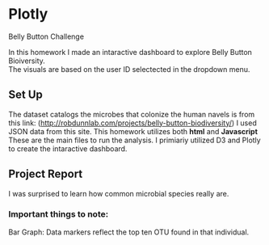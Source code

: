 # Plotly
Belly Button Challenge 

In this homework I made an intaractive dashboard to explore Belly Button Bioiversity.  
The visuals are based on the user ID selectected in the dropdown menu.

## Set Up

The dataset catalogs the microbes that colonize the human navels is from this link: (http://robdunnlab.com/projects/belly-button-biodiversity/)
I used JSON data from this site.
This homework utilizes both **html** and **Javascript** These are the main files to run the analysis. I primiariy utilized D3 and Plotly to create the intaractive dashboard.



## Project Report

I was surprised to learn how common microbial species really are. 

### **Important things to note:**
Bar Graph: Data markers  reflect the top ten OTU found in that individual. 
